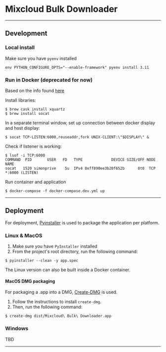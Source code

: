 # Mixcloud Bulk Downloader

---

## Development

### Local install
Make sure you have `pyenv` installed
```shell
env PYTHON_CONFIGURE_OPTS="--enable-framework" pyenv install 3.11
```


### Run in Docker (deprecated for now)
Based on the info found [here](https://github.com/moby/moby/issues/8710) 

Install libraries:
```shell script
$ brew cask install xquartz
$ brew install socat
```

In a separate terminal window, set up connection between docker display and host display:
```shell script
$ socat TCP-LISTEN:6000,reuseaddr,fork UNIX-CLIENT:\"$DISPLAY\" &
```

Check if listener is working:
```
$ lsof -i TCP:6000
COMMAND  PID       USER   FD   TYPE             DEVICE SIZE/OFF NODE NAME
socat   1520 simonprive    5u  IPv4 0xff890ee3b20f652b      0t0  TCP *:6000 (LISTEN)
```

Run container and application
```shell script
$ docker-compose -f docker-compose.dev.yml up
```

---

## Deployment

For deployment, [Pyinstaller](https://www.pyinstaller.org/) is used to package the 
application per platform.

### Linux & MacOS
1. Make sure you have `PyInstaller` installed
2. From the project's root directory, run the following command: 
```shell script
$ pyinstaller --clean -y app.spec
```

The Linux version can also be built inside a Docker container.

#### MacOS DMG packaging
For packaging a .app into a DMG, [Create-DMG](https://github.com/sindresorhus/create-dmg)
is used. 
1. Follow the instructions to install `create-dmg`.
2. Then, run the following command:
```shell script
$ create-dmg dist/Mixcloud\ Bulk\ Downloader.app
``` 

### Windows
TBD


---





